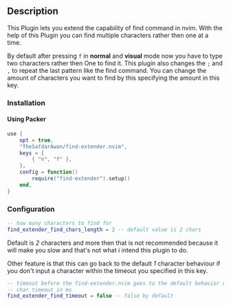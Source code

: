 ## Description

This Plugin lets you extend the capability of find command in nvim. With the help of this
Plugin you can find multiple characters rather then one at a time.

By default after pressing `f` in **normal** and **visual** mode now you have to type two characters rather then
One to find it.
This plugin also changes the `;` and `,` to repeat the last pattern like the find command.
You can change the amount of characters you want to find by this specifying the amount in
this key.

### Installation

#### Using Packer
```lua
use {
    opt = true,
    "TheSafdarAwan/find-extender.nvim",
    keys = {
        { "n", "f" },
    },
    config = function()
        require("find-extender").setup()
    end,
}
```

### Configuration
```lua
-- how many characters to find for
find_extender_find_chars_length = 2 -- default value is 2 chars
```

Default is _2_ characters and more then that is not recommended because it will make you slow
and that's not what i intend this plugin to do.

Other feature is that this can go back to the default _1_ character behaviour if you don't
input a character within the timeout you specified in this key.

```lua
-- timeout before the find-extender.nvim goes to the default behavior of f to find 1
-- char timeout in ms
find_extender_find_timeout = false -- false by default
```
